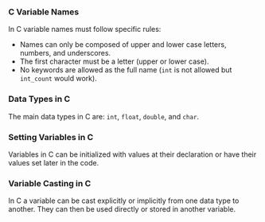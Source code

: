 ### C Variable Names

In C variable names must follow specific rules:

-   Names can only be composed of upper and lower case letters, numbers, and underscores.
-   The first character must be a letter (upper or lower case).
-   No keywords are allowed as the full name (`int` is not allowed but `int_count` would work).

### Data Types in C

The main data types in C are: `int`, `float`, `double`, and `char`.

### Setting Variables in C

Variables in C can be initialized with values at their declaration or have their values set later in the code.

### Variable Casting in C

In C a variable can be cast explicitly or implicitly from one data type to another. They can then be used directly or stored in another variable.